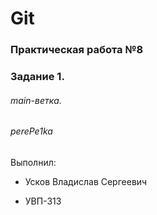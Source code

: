 # Git

### Практическая работа №8

### Задание 1.

###### main-ветка.

###### perePe1ka

Выполнил:

* Усков Владислав Сергеевич
  
* УВП-313
